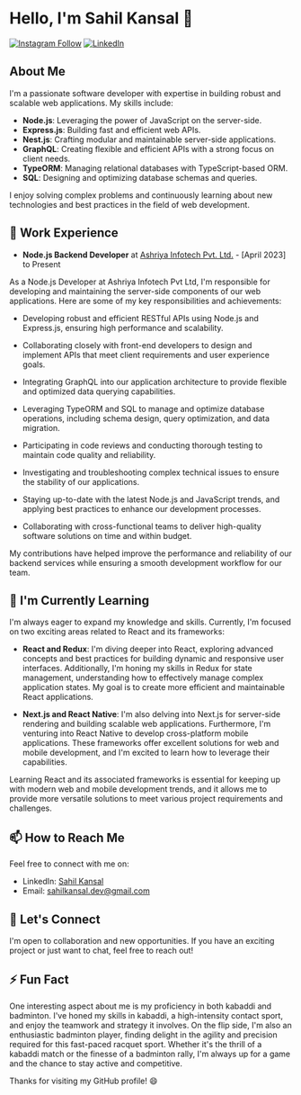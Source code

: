 # Hello, I'm Sahil Kansal 👋

[![Instagram Follow](https://img.shields.io/badge/Follow%20on%20Instagram-%40itz_sahil_aggarwal-blue)](https://www.instagram.com/itz_sahil_aggarwal)
[![LinkedIn](https://img.shields.io/badge/Connect%20on%20LinkedIn-Sahil%20Kansal-blue)](https://www.linkedin.com/in/sahil-kansal-446739217)


## About Me

I'm a passionate software developer with expertise in building robust and scalable web applications. My skills include:

- **Node.js**: Leveraging the power of JavaScript on the server-side.
- **Express.js**: Building fast and efficient web APIs.
- **Nest.js**: Crafting modular and maintainable server-side applications.
- **GraphQL**: Creating flexible and efficient APIs with a strong focus on client needs.
- **TypeORM**: Managing relational databases with TypeScript-based ORM.
- **SQL**: Designing and optimizing database schemas and queries.

I enjoy solving complex problems and continuously learning about new technologies and best practices in the field of web development.

## 💼 Work Experience

- **Node.js Backend Developer** at [Ashriya Infotech Pvt. Ltd.](https://ashriyainfotech.co.in/) - [April 2023] to Present
  
 As a Node.js Developer at Ashriya Infotech Pvt Ltd, I'm responsible for developing and maintaining the server-side components of our web applications. Here are some of my key responsibilities and achievements:

  - Developing robust and efficient RESTful APIs using Node.js and Express.js, ensuring high performance and scalability.
  
  - Collaborating closely with front-end developers to design and implement APIs that meet client requirements and user experience goals.
  
  - Integrating GraphQL into our application architecture to provide flexible and optimized data querying capabilities.
  
  - Leveraging TypeORM and SQL to manage and optimize database operations, including schema design, query optimization, and data migration.
  
  - Participating in code reviews and conducting thorough testing to maintain code quality and reliability.
  
  - Investigating and troubleshooting complex technical issues to ensure the stability of our applications.
  
  - Staying up-to-date with the latest Node.js and JavaScript trends, and applying best practices to enhance our development processes.
  
  - Collaborating with cross-functional teams to deliver high-quality software solutions on time and within budget.

  My contributions have helped improve the performance and reliability of our backend services while ensuring a smooth development workflow for our team.


## 🌱 I'm Currently Learning

I'm always eager to expand my knowledge and skills. Currently, I'm focused on two exciting areas related to React and its frameworks:

- **React and Redux**: I'm diving deeper into React, exploring advanced concepts and best practices for building dynamic and responsive user interfaces. Additionally, I'm honing my skills in Redux for state management, understanding how to effectively manage complex application states. My goal is to create more efficient and maintainable React applications.

- **Next.js and React Native**: I'm also delving into Next.js for server-side rendering and building scalable web applications. Furthermore, I'm venturing into React Native to develop cross-platform mobile applications. These frameworks offer excellent solutions for web and mobile development, and I'm excited to learn how to leverage their capabilities.

Learning React and its associated frameworks is essential for keeping up with modern web and mobile development trends, and it allows me to provide more versatile solutions to meet various project requirements and challenges.


## 📫 How to Reach Me

Feel free to connect with me on:

- LinkedIn: [Sahil Kansal](https://www.linkedin.com/in/sahil-kansal-446739217)
- Email: sahilkansal.dev@gmail.com

## 🤝 Let's Connect

I'm open to collaboration and new opportunities. If you have an exciting project or just want to chat, feel free to reach out!

## ⚡ Fun Fact

One interesting aspect about me is my proficiency in both kabaddi and badminton. I've honed my skills in kabaddi, a high-intensity contact sport, and enjoy the teamwork and strategy it involves. On the flip side, I'm also an enthusiastic badminton player, finding delight in the agility and precision required for this fast-paced racquet sport. Whether it's the thrill of a kabaddi match or the finesse of a badminton rally, I'm always up for a game and the chance to stay active and competitive.

Thanks for visiting my GitHub profile! 😄
